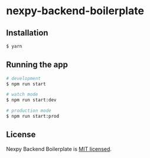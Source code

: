 # nexpy-backend-boilerplate

<!-- ## Description -->

## Installation

```bash
$ yarn
```

## Running the app

```bash
# development
$ npm run start

# watch mode
$ npm run start:dev

# production mode
$ npm run start:prod
```

## License

Nexpy Backend Boilerplate is [MIT licensed](LICENSE).
